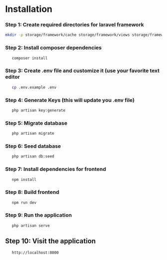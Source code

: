 # Installation

### Step 1: Create required directories for laravel framework
```bash
mkdir -p storage/framework/cache storage/framework/views storage/framework/sessions storage/framework/testing
```

### Step 2: Install composer dependencies
```bash
   composer install
```

### Step 3: Create .env file and customize it (use your favorite text editor
```bash
   cp .env.example .env
```

### Step 4: Generate Keys (this will update you .env file)
```bash
   php artisan key:generate
```

### Step 5: Migrate database
```bash
   php artisan migrate
```

### Step 6: Seed database
```bash
   php artisan db:seed
```

### Step 7: Install dependencies for frontend
```bash
   npm install
```

### Step 8: Build frontend
```bash
   npm run dev
```

### Step 9: Run the application
```bash
   php artisan serve
```

## Step 10: Visit the application
```bash
   http://localhost:8000
```